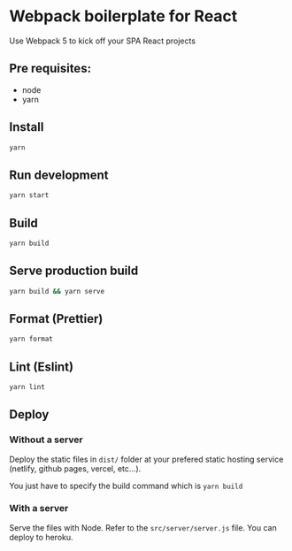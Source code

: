 # Webpack boilerplate for React

Use Webpack 5 to kick off your SPA React projects

## Pre requisites:

- node
- yarn

## Install

```bash
yarn
```

## Run development

```bash
yarn start
```

## Build

```bash
yarn build
```

## Serve production build

```bash
yarn build && yarn serve
```

## Format (Prettier)

```bash
yarn format
```

## Lint (Eslint)

```bash
yarn lint
```

## Deploy

### Without a server

Deploy the static files in `dist/` folder at your prefered static hosting service (netlify, github pages, vercel, etc...).

You just have to specify the build command which is `yarn build`

### With a server

Serve the files with Node. Refer to the `src/server/server.js` file. You can deploy to heroku.
